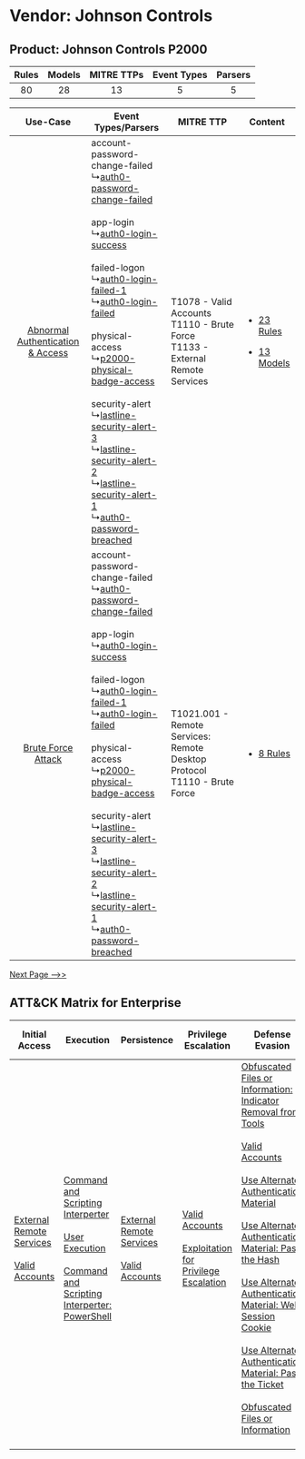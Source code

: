 Vendor: Johnson Controls
========================
Product: Johnson Controls P2000
-------------------------------
| Rules | Models | MITRE TTPs | Event Types | Parsers |
|:-----:|:------:|:----------:|:-----------:|:-------:|
|  80   |   28   |     13     |      5      |    5    |

|    Use-Case    | Event Types/Parsers    | MITRE TTP    | Content    |
|:----:| ---- | ---- | ---- |
| [Abnormal Authentication & Access](../../../UseCases/uc_abnormal_authentication_&_access.md) |  account-password-change-failed<br> ↳[auth0-password-change-failed](Ps/pC_auth0passwordchangefailed.md)<br><br> app-login<br> ↳[auth0-login-success](Ps/pC_auth0loginsuccess.md)<br><br> failed-logon<br> ↳[auth0-login-failed-1](Ps/pC_auth0loginfailed1.md)<br> ↳[auth0-login-failed](Ps/pC_auth0loginfailed.md)<br><br> physical-access<br> ↳[p2000-physical-badge-access](Ps/pC_p2000physicalbadgeaccess.md)<br><br> security-alert<br> ↳[lastline-security-alert-3](Ps/pC_lastlinesecurityalert3.md)<br> ↳[lastline-security-alert-2](Ps/pC_lastlinesecurityalert2.md)<br> ↳[lastline-security-alert-1](Ps/pC_lastlinesecurityalert1.md)<br> ↳[auth0-password-breached](Ps/pC_auth0passwordbreached.md)<br> | T1078 - Valid Accounts<br>T1110 - Brute Force<br>T1133 - External Remote Services<br> | [<ul><li>23 Rules</li></ul><ul><li>13 Models</li></ul>](RM/r_m_johnson_controls_johnson_controls_p2000_Abnormal_Authentication_&_Access.md) |
|    [Brute Force Attack](../../../UseCases/uc_brute_force_attack.md)    |  account-password-change-failed<br> ↳[auth0-password-change-failed](Ps/pC_auth0passwordchangefailed.md)<br><br> app-login<br> ↳[auth0-login-success](Ps/pC_auth0loginsuccess.md)<br><br> failed-logon<br> ↳[auth0-login-failed-1](Ps/pC_auth0loginfailed1.md)<br> ↳[auth0-login-failed](Ps/pC_auth0loginfailed.md)<br><br> physical-access<br> ↳[p2000-physical-badge-access](Ps/pC_p2000physicalbadgeaccess.md)<br><br> security-alert<br> ↳[lastline-security-alert-3](Ps/pC_lastlinesecurityalert3.md)<br> ↳[lastline-security-alert-2](Ps/pC_lastlinesecurityalert2.md)<br> ↳[lastline-security-alert-1](Ps/pC_lastlinesecurityalert1.md)<br> ↳[auth0-password-breached](Ps/pC_auth0passwordbreached.md)<br> | T1021.001 - Remote Services: Remote Desktop Protocol<br>T1110 - Brute Force<br>       | [<ul><li>8 Rules</li></ul>](RM/r_m_johnson_controls_johnson_controls_p2000_Brute_Force_Attack.md)    |
[Next Page -->>](2_ds_johnson_controls_johnson_controls_p2000.md)

ATT&CK Matrix for Enterprise
----------------------------
| Initial Access                                                                                                                                   | Execution                                                                                                                                                                                                                                                       | Persistence                                                                                                                                      | Privilege Escalation                                                                                                                                          | Defense Evasion                                                                                                                                                                                                                                                                                                                                                                                                                                                                                                                                                                                                                                                                                                       | Credential Access                                                | Discovery | Lateral Movement                                                                                                                                                                                                                                                                                                                                    | Collection | Command and Control                                                                                                                       | Exfiltration | Impact |
| ------------------------------------------------------------------------------------------------------------------------------------------------ | --------------------------------------------------------------------------------------------------------------------------------------------------------------------------------------------------------------------------------------------------------------- | ------------------------------------------------------------------------------------------------------------------------------------------------ | ------------------------------------------------------------------------------------------------------------------------------------------------------------- | --------------------------------------------------------------------------------------------------------------------------------------------------------------------------------------------------------------------------------------------------------------------------------------------------------------------------------------------------------------------------------------------------------------------------------------------------------------------------------------------------------------------------------------------------------------------------------------------------------------------------------------------------------------------------------------------------------------------- | ---------------------------------------------------------------- | --------- | --------------------------------------------------------------------------------------------------------------------------------------------------------------------------------------------------------------------------------------------------------------------------------------------------------------------------------------------------- | ---------- | ----------------------------------------------------------------------------------------------------------------------------------------- | ------------ | ------ |
| [External Remote Services](https://attack.mitre.org/techniques/T1133)<br><br>[Valid Accounts](https://attack.mitre.org/techniques/T1078)<br><br> | [Command and Scripting Interperter](https://attack.mitre.org/techniques/T1059)<br><br>[User Execution](https://attack.mitre.org/techniques/T1204)<br><br>[Command and Scripting Interperter: PowerShell](https://attack.mitre.org/techniques/T1059/001)<br><br> | [External Remote Services](https://attack.mitre.org/techniques/T1133)<br><br>[Valid Accounts](https://attack.mitre.org/techniques/T1078)<br><br> | [Valid Accounts](https://attack.mitre.org/techniques/T1078)<br><br>[Exploitation for Privilege Escalation](https://attack.mitre.org/techniques/T1068)<br><br> | [Obfuscated Files or Information: Indicator Removal from Tools](https://attack.mitre.org/techniques/T1027/005)<br><br>[Valid Accounts](https://attack.mitre.org/techniques/T1078)<br><br>[Use Alternate Authentication Material](https://attack.mitre.org/techniques/T1550)<br><br>[Use Alternate Authentication Material: Pass the Hash](https://attack.mitre.org/techniques/T1550/002)<br><br>[Use Alternate Authentication Material: Web Session Cookie](https://attack.mitre.org/techniques/T1550/004)<br><br>[Use Alternate Authentication Material: Pass the Ticket](https://attack.mitre.org/techniques/T1550/003)<br><br>[Obfuscated Files or Information](https://attack.mitre.org/techniques/T1027)<br><br> | [Brute Force](https://attack.mitre.org/techniques/T1110)<br><br> |           | [Exploitation of Remote Services](https://attack.mitre.org/techniques/T1210)<br><br>[Remote Services](https://attack.mitre.org/techniques/T1021)<br><br>[Use Alternate Authentication Material](https://attack.mitre.org/techniques/T1550)<br><br>[Remote Services: Remote Desktop Protocol](https://attack.mitre.org/techniques/T1021/001)<br><br> |            | [Proxy: Multi-hop Proxy](https://attack.mitre.org/techniques/T1090/003)<br><br>[Proxy](https://attack.mitre.org/techniques/T1090)<br><br> |              |        |
